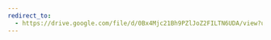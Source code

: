 ```yaml
---
redirect_to:
  - https://drive.google.com/file/d/0Bx4Mjc21Bh9PZlJoZ2FILTN6UDA/view?usp=sharing
---
```

